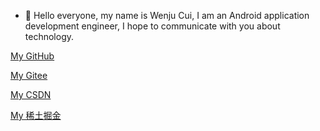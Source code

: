 - 👋 Hello everyone, my name is Wenju Cui, I am an Android application development engineer, I hope to communicate with you about technology.

[My GitHub](https://github.com/cuiwenju2017)

[My Gitee](https://gitee.com/juer2017)

[My CSDN](https://blog.csdn.net/juer2017)

[My 稀土掘金](https://juejin.cn/user/1204720474012087)

